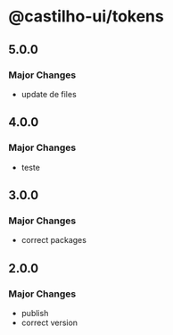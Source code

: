 # @castilho-ui/tokens

## 5.0.0

### Major Changes

- update de files

## 4.0.0

### Major Changes

- teste

## 3.0.0

### Major Changes

- correct packages

## 2.0.0

### Major Changes

- publish
- correct version
